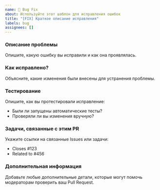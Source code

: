 ```yaml
---
name: 🐛 Bug Fix
about: Используйте этот шаблон для исправления ошибок
title: "[FIX] Краткое описание исправления"
labels: bug
assignees: []
---
```


### Описание проблемы
Опишите, какую ошибку вы исправили и как она проявлялась.

### Как исправлено?
Объясните, какие изменения были внесены для устранения проблемы.

### Тестирование
Опишите, как вы протестировали исправление:
- Были ли запущены автоматические тесты?
- Проверяли ли вы изменения вручную?

### Задачи, связанные с этим PR
Укажите ссылки на связанные Issues или задачи:
- Closes #123
- Related to #456

### Дополнительная информация
Добавьте любые дополнительные детали, которые могут помочь модераторам проверить ваш Pull Request.
